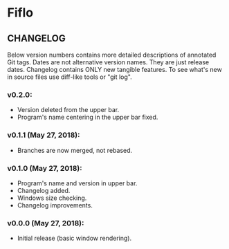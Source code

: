 # Fiflo
## CHANGELOG
Below version numbers contains more detailed descriptions of annotated Git
tags. Dates are not alternative version names. They are just release dates.
Changelog contains ONLY new tangible features. To see what's new in source
files use diff-like tools or "git log".

### v0.2.0:
- Version deleted from the upper bar.
- Program's name centering in the upper bar fixed.

### v0.1.1 (May 27, 2018):
- Branches are now merged, not rebased.

### v0.1.0 (May 27, 2018):
- Program's name and version in upper bar.
- Changelog added.
- Windows size checking.
- Changelog improvements.

### v0.0.0 (May 27, 2018):
- Initial release (basic window rendering).

